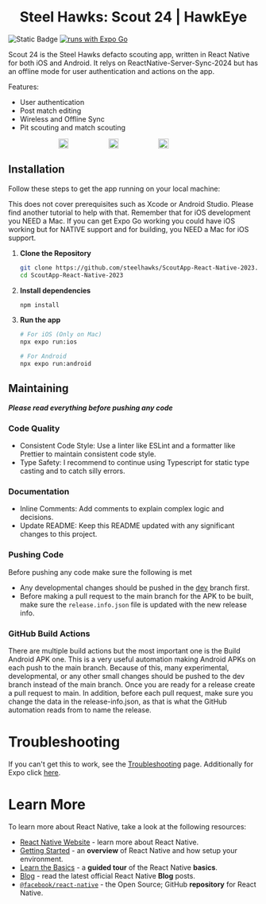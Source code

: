 <h1 align="center">Steel Hawks: Scout 24 | HawkEye</h1>

![Static Badge](https://img.shields.io/badge/Team-2601-red?style=for-the-badge&link=https%3A%2F%2Fsteelhawks.org)
[![runs with Expo Go](https://img.shields.io/badge/Runs%20with%20Expo%20Go-000.svg?style=flat-square&logo=EXPO&labelColor=f3f3f3&logoColor=000)](https://expo.dev/client)

Scout 24 is the Steel Hawks defacto scouting app, written in React Native for both iOS and Android. It relys on ReactNative-Server-Sync-2024 but has an offline mode for user authentication and actions on the app.

Features:
* User authentication
* Post match editing
* Wireless and Offline Sync
* Pit scouting and match scouting

<div style="display: flex; justify-content: center; align-items: center;">
  <img width="20%" src="https://github.com/steelhawks/ScoutApp-React-Native-2023/blob/main/documentation/demonstration01.gif?raw=true">
  <img width="20%" src="https://github.com/steelhawks/ScoutApp-React-Native-2023/blob/main/documentation/demonstration02.gif?raw=true">
  <img width="20%" src="https://github.com/steelhawks/ScoutApp-React-Native-2023/blob/main/documentation/demonstration03.gif?raw=true">
</div>

## Installation
Follow these steps to get the app running on your local machine:

This does not cover prerequisites such as Xcode or Android Studio. Please find another tutorial to help with that. Remember that for iOS development you NEED a Mac. If you can get Expo Go working you could have iOS working but for NATIVE support and for building, you NEED a Mac for iOS support.

1. **Clone the Repository**
   ```bash
   git clone https://github.com/steelhawks/ScoutApp-React-Native-2023.git
   cd ScoutApp-React-Native-2023
   ```
2. **Install dependencies**
   ```bash
   npm install
   ```
2. **Run the app**
   ```bash
   # For iOS (Only on Mac)
   npx expo run:ios
   
   # For Android
   npx expo run:android
   ```
## Maintaining
***Please read everything before pushing any code***
### Code Quality
* Consistent Code Style: Use a linter like ESLint and a formatter like Prettier to maintain consistent code style.
* Type Safety: I recommend to continue using Typescript for static type casting and to catch silly errors.
### Documentation
* Inline Comments: Add comments to explain complex logic and decisions.
* Update README: Keep this README updated with any significant changes to this project. 

### Pushing Code
Before pushing any code make sure the following is met
* Any developmental changes should be pushed in the [dev](https://github.com/steelhawks/ScoutApp-React-Native-2023/tree/dev) branch first.
* Before making a pull request to the main branch for the APK to be built, make sure the ```release.info.json``` file is updated with the new release info.

### GitHub Build Actions
There are multiple build actions but the most important one is the Build Android APK one. This is a very useful automation making Android APKs on each push to the main branch. Because of this, many experimental, developmental, or any other small changes should be pushed to the dev branch instead of the main branch. Once you are ready for a release create a pull request to main. In addition, before each pull request, make sure you change the data in the release-info.json, as that is what the GitHub automation reads from to name the release.

# Troubleshooting

If you can't get this to work, see the [Troubleshooting](https://reactnative.dev/docs/troubleshooting) page.
Additionally for Expo click [here](https://docs.expo.dev/).

# Learn More

To learn more about React Native, take a look at the following resources:

- [React Native Website](https://reactnative.dev) - learn more about React Native.
- [Getting Started](https://reactnative.dev/docs/environment-setup) - an **overview** of React Native and how setup your environment.
- [Learn the Basics](https://reactnative.dev/docs/getting-started) - a **guided tour** of the React Native **basics**.
- [Blog](https://reactnative.dev/blog) - read the latest official React Native **Blog** posts.
- [`@facebook/react-native`](https://github.com/facebook/react-native) - the Open Source; GitHub **repository** for React Native.